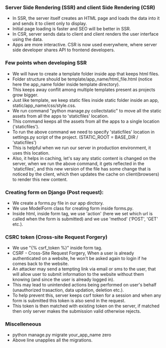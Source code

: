 ### Server Side Rendering (SSR) and client Side Rendering (CSR)
- In SSR, the server itself creates an HTML page and loads the data into it and sends it to client only to display.
- Initial page loading is faster and SEO will be better in SSR.
- In CSR, server sends data to client and client renders the user interface using the data.
- Apps are more interactive. CSR is now used everywhere, where server side developer shares API to frontend developers.

### Few points when developing SSR
- We will have to create a template folder inside app that keeps html files.
- Folder structure should be template/app_name/html_file.html (notice here the app_name folder inside template directory).
- This keeps away conflit among multiple templates present as projects grow bigger.
- Just like template, we keep static files inside static folder inside an app, static/app_name/css/style.css.
- We run command "python manage.py collectstatic" to move all the static assets from all the apps to 'staticfiles' location.
- This command keeps all the assets from all the apps to a single location ('staticfiles').
- To run the above command we need to specify 'staticfiles' location in settings.py script of the project. (STATIC_ROOT = BASE_DIR / 'staticfiles')
- This is helpful when we run our server in production environment, it uses this location.
- Also, it helps in caching, let's say any static content is changed on the server, when we run the above command, it gets reflected in the 'staticfiles', and this new version of the file has some change that is noticed by the client, which then updates the cache on client(browsers) to render this new content.


### Creating form on Django (Post request):
- We create a forms.py file in our app dirctory.
- We use ModelForm class for creating form inside forms.py.
- Inside html, inside form tag, we use 'action' (here we set which url is called when the form is submitted) and we use 'method' ('POST', 'GET' etc.).
### CSRC token (Cross-site Request Forgery)
- We use "{% csrf_token %}" inside form tag.
- CSRF - Cross-Site Request Forgery, When a user is already authenticated on a website, he won't be asked again to login if he comes back to the website.
- An attacker may send a tempting link via email or sms to the user, that will allow user to submit information to the website without them knowing (and since the user is already logged in).
- This may lead to unintended actions being performed on user's behalf (unauthorized trasaction, data updation, deletion etc.).
- To help prevent this, server keeps csrf token for a session and when any form is submitted this token is also send in the request.
- This token is then matched with existing token on the server, if matched then only server makes the submission valid otherwise rejects.

### Miscelleneous
- python manage.py migrate your_app_name zero
- Above line unapplies all the migrations.
